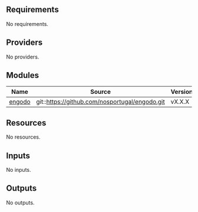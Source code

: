 <!-- BEGIN_TF_DOCS -->
## Requirements

No requirements.

## Providers

No providers.

## Modules

| Name | Source | Version |
|------|--------|---------|
| <a name="module_engodo"></a> [engodo](#module\_engodo) | git::https://github.com/nosportugal/engodo.git | vX.X.X |

## Resources

No resources.

## Inputs

No inputs.

## Outputs

No outputs.
<!-- END_TF_DOCS -->